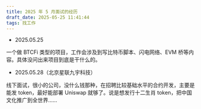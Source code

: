 ```yaml
---
title: 2025 年 5 月面试的经历
draft_date: 2025-05-25 11:41:44
tags: 找工作
---
```


- 2025.05.25

一个做 BTCFi 类型的项目，工作会涉及到写比特币脚本、闪电网络、EVM 桥等内容。具体没问出来项目到底是干什么的。

- 2025.05.28（北京星联九宇科技）

线下面试，很小的公司，没什么钱那种，在招聘比较基础水平的合约开发，主要是能发 token，最好能部署 Uniswap 就够了。说是想发行十二生肖 token，把中国文化推广到全世界……




